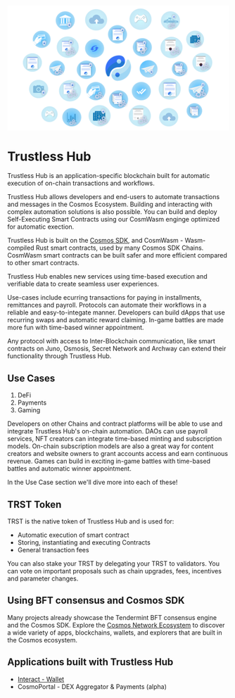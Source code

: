 ![Welcome to Trustless Hub](./images/banner.png)

# Trustless Hub

Trustless Hub is an application-specific blockchain built for automatic execution of on-chain transactions and workflows.

Trustless Hub allows developers and end-users to automate transactions and messages in the Cosmos Ecosystem. Building and interacting with complex automation solutions is also possible. You can build and deploy Self-Executing Smart Contracts using our CosmWasm enginge optimized for automatic exection.

Trustless Hub is built on the [Cosmos SDK](https://docs.cosmos.network), and CosmWasm - Wasm-compiled Rust smart contracts, used by many Cosmos SDK Chains. CosmWasm smart contracts can be built safer and more efficient compared to other smart contracts.

Trustless Hub enables new services using time-based execution and verifiable data to create seamless user experiences.

Use-cases include ecurring transactions for paying in installments, remittances and payroll. Protocols can automate their workflows in a reliable and easy-to-integate manner. Developers can build dApps that use recurring swaps and automatic reward claiming. In-game battles are made more fun with time-based winner appointment. 

Any protocol with access to Inter-Blockchain communication, like smart contracts on Juno, Osmosis, Secret Network and Archway can extend their functionality through Trustless Hub.

## Use Cases

 1. DeFi
 2. Payments
 3. Gaming

Developers on other Chains and contract platforms will be able to use and integrate Trustless Hub's on-chain automation. DAOs can use payroll services, NFT creators can integrate time-based minting and subscription models. On-chain subscription models are also a great way for content creators and website owners to grant accounts access and earn continuous revenue. Games can build in exciting in-game battles with time-based battles and automatic winner appointment.

In the Use Case section we'll dive more into each of these!

## TRST Token

TRST is the native token of Trustless Hub and is used for:

* Automatic execution of smart contract
* Storing, instantiating and executing Contracts
* General transaction fees

You can also stake your TRST by delegating your TRST to validators. You can vote on important proposals such as chain upgrades, fees, incentives and parameter changes.

## Using BFT consensus and Cosmos SDK

Many projects already showcase the Tendermint BFT consensus engine and the Cosmos SDK. Explore the [Cosmos Network Ecosystem](https://cosmos.network/ecosystem/apps) to discover a wide variety of apps, blockchains, wallets, and explorers that are built in the Cosmos ecosystem.

## Applications built with Trustless Hub

* [Interact - Wallet](https://interact.trustlesshub.com)
* CosmoPortal - DEX Aggregator & Payments (alpha)
